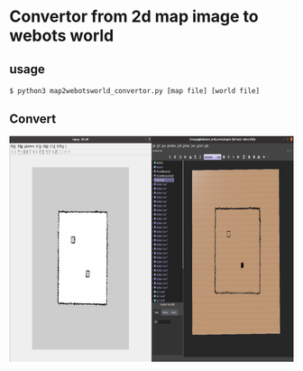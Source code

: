 # Convertor from 2d map image to webots world

## usage

```bash
$ python3 map2webotsworld_convertor.py [map file] [world file]
```

## Convert
<img src="pic.png" width="700" height="400">